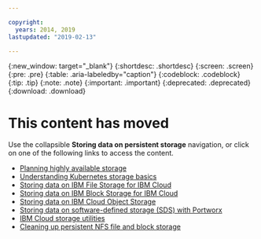 ```yaml
---

copyright:
  years: 2014, 2019
lastupdated: "2019-02-13"

---
```


{:new_window: target="_blank"}
{:shortdesc: .shortdesc}
{:screen: .screen}
{:pre: .pre}
{:table: .aria-labeledby="caption"}
{:codeblock: .codeblock}
{:tip: .tip}
{:note: .note}
{:important: .important}
{:deprecated: .deprecated}
{:download: .download}


# This content has moved
Use the collapsible **Storing data on persistent storage** navigation, or click on one of the following links to access the content.

- [Planning highly available storage](/docs/containers/cs_storage_planning.html#storage_planning)
- [Understanding Kubernetes storage basics](/docs/containers/cs_storage_basics.html#kube_concepts)
- [Storing data on IBM File Storage for IBM Cloud](/docs/containers/cs_storage_file.html#file_storage)
- [Storing data on IBM Block Storage for IBM Cloud](/docs/containers/cs_storage_block.html#block_storage)
- [Storing data on IBM Cloud Object Storage](/docs/containers/cs_storage_cos.html#object_storage)
- [Storing data on software-defined storage (SDS) with Portworx](/docs/containers/cs_storage_portworx.html#portworx)
- [IBM Cloud storage utilities](/docs/containers/cs_storage_utilities.html#utilities)
- [Cleaning up persistent NFS file and block storage](/docs/containers/cs_storage_remove.html#cleanup)
